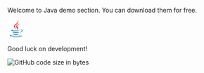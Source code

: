 <h align="center">Welcome to Java demo section. You can download them for free.</h>
<p align="left"> <a href="https://www.oracle.com/java/" target="_blank" rel="noreferrer"> <img src="https://raw.githubusercontent.com/devicons/devicon/master/icons/java/java-original.svg" alt="java" width="40" height="40"/> </a> </p
<h align="center">Good luck on development!</h>

![GitHub code size in bytes](https://img.shields.io/github/languages/code-size/ThreadedDev/Java-demo-software)
